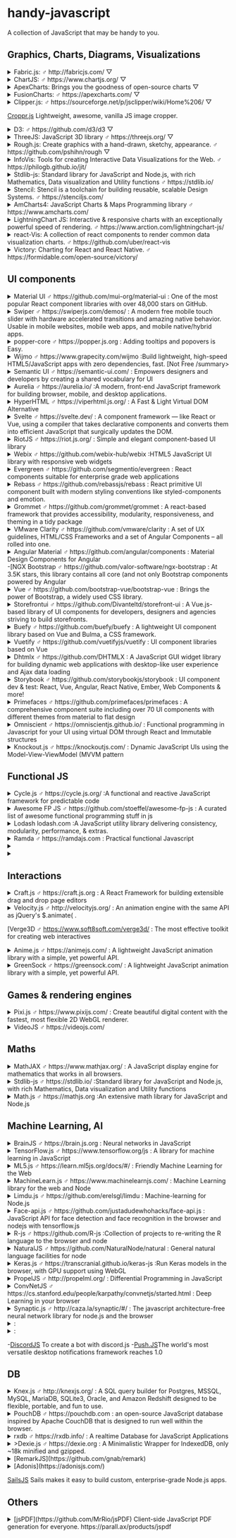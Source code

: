 # handy-javascript
A collection of JavaScript that may be handy to you.

## Graphics, Charts, Diagrams, Visualizations

<details> 
  <summary>Fabric.js: ♂ http://fabricjs.com/ ▽ </summary> 
  A powerful and simple Javascript HTML5 canvas library 
</details>

<details> 
  <summary>ChartJS: ♂ https://www.chartjs.org/ ▽ </summary>   
  
  Simple yet flexible JavaScript charting for designers & developers
  ![ChartJS](https://user-images.githubusercontent.com/1479100/45607189-2b018b80-ba7d-11e8-845e-d7ab810bc07f.png)   
</details>

<details>
    <summary>ApexCharts: Brings you the goodness of open-source charts ▽ </summary> 
 </details>
  
<details>
    <summary>FusionCharts: ♂ https://apexcharts.com/  ▽ </summary> 
  
Offers additional visualizations for your dashboards on top of ApexCharts

![FusionCharts](https://upload.wikimedia.org/wikipedia/commons/9/95/FusionCharts_JavaScript_Charting_Library.png)
</details>

<details>
  <summary>Clipper.js: ♂ https://sourceforge.net/p/jsclipper/wiki/Home%206/  ▽ </summary> 
   
Javascript translation of Angus Johnson's C# Clipper Library, which performs clipping and offsetting for both lines and polygons. All four boolean clipping operations are supported - intersection, union, difference and exclusive-or. Polygons can be of any shape including self-intersecting polygons.

![Clipper.js](https://sourceforge.net/p/jsclipper/wiki/_discuss/thread/66d9aef8/3bd6/attachment/screenshot_demo_5.0.2.1_slice_new.png)

 </details>

[Croppr.js](https://jamesooi.design/Croppr.js) Lightweight, awesome, vanilla JS image cropper.



<details>
    <summary>D3: ♂ https://github.com/d3/d3  ▽ </summary>
  
Bring data to life with SVG, Canvas and HTML   
![D3.js](https://skyose.com/wp-content/uploads/2018/10/maxresdefault-1-1.jpg)
</details>

<details>
    <summary>ThreeJS: JavaScript 3D library ♂ https://threejs.org/  ▽ </summary> 
</details>

<details>
    <summary>Rough.js: Create graphics with a hand-drawn, sketchy, appearance. ♂ https://github.com/pshihn/rough  ▽ </summary> </details> 
    
<details>
    <summary>InfoVis: Tools for creating Interactive Data Visualizations for the Web. ♂ https://philogb.github.io/jit/ </summary> </details>
    
<details>
    <summary>Stdlib-js: Standard library for JavaScript and Node.js, with rich Mathematics, Data visualization and Utility functions ♂ https://stdlib.io/ </summary> </details>
<details>
    <summary>Stencil: Stencil is a toolchain for building reusable, scalable Design Systems. ♂ https://stenciljs.com/ </summary> </details>
<details>
    <summary>AmCharts4: JavaScript Charts & Maps Programming library ♂ https://www.amcharts.com/ </summary> </details>
<details>
    <summary>LightningChart JS: Interactive & responsive charts with an exceptionally powerful speed of rendering. ♂ https://www.arction.com/lightningchart-js/ </summary> </details>
<details>
    <summary>react-Vis: A collection of react components to render common data visualization charts. ♂ https://github.com/uber/react-vis </summary>
</details>
<details>
    <summary>Victory: Charting for React and React Native. ♂ https://formidable.com/open-source/victory/ </summary>
</details>

## UI components
<details>
    <summary>Material UI ♂ https://github.com/mui-org/material-ui : One of the most popular React component libraries with over 48,000 stars on GitHub.</summary> </details> 
<details>
    <summary>Swiper ♂ https://swiperjs.com/demos/ : A modern free mobile touch slider with hardware accelerated transitions and amazing native behavior. Usable in mobile websites, mobile web apps, and mobile native/hybrid apps.</summary> </details>
<details>
    <summary>popper-core ♂ https://popper.js.org : Adding tooltips and popovers is Easy.</summary> </details>
<details>
    <summary>Wijmo ♂ https://www.grapecity.com/wijmo :Build lightweight, high-speed HTML5/JavaScript apps with zero dependencies, fast. [Not Free /summary>
<details>
    <summary>Semantic UI ♂ https://semantic-ui.com/ : Empowers designers and developers by creating a shared vocabulary for UI</summary> </details>
<details>
    <summary>Aurelia ♂ https://aurelia.io/ :A modern, front-end JavaScript framework for building browser, mobile, and desktop applications.</summary> </details> 
<details>
    <summary>HyperHTML ♂ https://viperhtml.js.org/ : A Fast & Light Virtual DOM Alternative</summary> </details>
<details>
    <summary>Svelte ♂ https://svelte.dev/ : A component framework — like React or Vue, using a compiler that takes declarative components and converts them into efficient JavaScript that surgically updates the DOM.</summary> </details> 
<details>
    <summary>RiotJS ♂ https://riot.js.org/ : Simple and elegant component-based UI library</summary> </details>
<details>
    <summary>Webix ♂ https://github.com/webix-hub/webix :HTML5 JavaScript UI library with responsive web widgets</summary> </details>
<details>
    <summary>Evergreen ♂ https://github.com/segmentio/evergreen : React components suitable for enterprise grade web applications</summary> </details>
<details>
    <summary>Rebass ♂ https://github.com/rebassjs/rebass : React primitive UI component built with modern styling conventions like styled-components and emotion.</summary> </details> 
<details>
    <summary>Grommet ♂ https://github.com/grommet/grommet : A react-based framework that provides accessibility, modularity, responsiveness, and theming in a tidy package</summary> </details>
<details>
    <summary>VMware Clarity ♂ https://github.com/vmware/clarity :  A set of UX guidelines, HTML/CSS Frameworks and a set of Angular Components – all rolled into one.</summary> </details>
<details>
    <summary>Angular Material ♂ https://github.com/angular/components : Material Design Components for Angular</summary> </details>
-[NGX Bootstrap ♂ https://github.com/valor-software/ngx-bootstrap : At 3.5K stars, this library contains all core (and not only  Bootstrap components powered by Angular
<details>
    <summary>Vue ♂ https://github.com/bootstrap-vue/bootstrap-vue :  Brings the power of Bootstrap, a widely used CSS library.</summary> </details>
      
<details>
    <summary>Storefrontui ♂ https://github.com/Divanteltd/storefront-ui : A Vue.js-based library of UI components for developers, designers and agencies striving to build storefronts.</summary> 
</details> 
      
<details>
<summary>Buefy ♂ https://github.com/buefy/buefy : A lightweight UI component library based on Vue and Bulma, a CSS framework.</summary> 
</details>


<details>
    <summary>Vuetify ♂ https://github.com/vuetifyjs/vuetify : UI component libraries based on Vue</summary> 
</details>

<details>
    <summary>Dhtmlx ♂ https://github.com/DHTMLX : A JavaScript GUI widget library for building dynamic web applications with desktop-like user experience and Ajax data loading</summary> 
</details>

<details>
    <summary>Storybook ♂ https://github.com/storybookjs/storybook :  UI component dev & test: React, Vue, Angular, React Native, Ember, Web Components & more!</summary> 
</details> 

<details>
    <summary>Primefaces ♂ https://github.com/primefaces/primefaces : A comprehensive component suite including over 70 UI components with different themes from material to flat design</summary> 
</details>

<details>
    <summary>Omniscient ♂ https://omniscientjs.github.io/ : Functional programming in Javascript for your UI using virtual DOM through React and Immutable structures</summary> 
</details>

<details>
    <summary>Knockout.js ♂ https://knockoutjs.com/ : Dynamic JavaScript UIs using the Model-View-ViewModel (MVVM  pattern</summary> </details>


## Functional JS

<details>
    <summary>Cycle.js ♂ https://cycle.js.org/ :A functional and reactive JavaScript framework for predictable code</summary> 
</details>


<details>
    <summary>Awesome FP JS ♂ https://github.com/stoeffel/awesome-fp-js : A curated list of awesome functional programming stuff in js</summary> 
</details>


<details>
    <summary>Lodash lodash.com :A JavaScript utility library delivering consistency, modularity, performance, & extras.</summary> </details>
<details>
    <summary>Ramda ♂ https://ramdajs.com : Practical functional Javascript</summary> 
</details> 
<details>    <summary>  </summary>  </details>
<details>    <summary>  </summary>  </details>



## Interactions

<details>
    <summary>Craft.js ♂ https://craft.js.org : A React Framework for building extensible drag and drop page editors</summary> 
</details>

<details>
    <summary>Velocity.js ♂ http://velocityjs.org/ :  An animation engine with the same API as jQuery's $.animate( .</summary> 
</details> 

[Verge3D ♂ https://www.soft8soft.com/verge3d/ : The most effective toolkit for creating web interactives

<details>
    <summary>Anime.js ♂ https://animejs.com/ : A lightweight JavaScript animation library with a simple, yet powerful API.</summary> </details>
    
<details>
    <summary>GreenSock ♂ https://greensock.com/ : A lightweight JavaScript animation library with a simple, yet powerful API.</summary> </details>
    

## Games & rendering engines

<details>
    <summary>Pixi.js ♂ https://www.pixijs.com/ : Create beautiful digital content with the fastest, most flexible 2D WebGL renderer. </summary> 
</details>

<details>    
<summary>VideoJS  ♂ https://videojs.com/ </summary>  

Video.js is a web video player built from the ground up for an HTML5 world. It supports HTML5 video and modern streaming formats, as well as YouTube, Vimeo, and even Flash (through plugins, more on that later).

![VideoJS](https://raw.githubusercontent.com/maluklo/Skin-video-js-6.2.6/master/video-js.png)
</details>

## Maths

<details>
    <summary>MathJAX ♂ https://www.mathjax.org/ : A JavaScript display engine for mathematics that works in all browsers.</summary> </details>
    
<details>
    <summary>Stdlib-js ♂ https://stdlib.io/ :Standard library for JavaScript and Node.js, with rich Mathematics, Data visualization and Utility functions</summary> 
</details>

    
<details>
    <summary>Math.js ♂ https://mathjs.org :An extensive math library for JavaScript and Node.js</summary> 
</details> 
   
    


## Machine Learning, AI

<details>
    <summary>BrainJS ♂ https://brain.js.org : Neural networks in JavaScript</summary> 
</details>

<details>
    <summary>TensorFlow.js ♂ https://www.tensorflow.org/js : A library for machine learning in JavaScript</summary> 
</details>

<details>
    <summary>ML5.js ♂ https://learn.ml5js.org/docs/#/ : Friendly Machine Learning for the Web</summary> 
</details>

<details>
    <summary>MachineLearn.js ♂ https://www.machinelearnjs.com/ : Machine Learning library for the web and Node</summary>
</details> 

<details>
    <summary>Limdu.js ♂ https://github.com/erelsgl/limdu : Machine-learning for Node.js</summary> 
</details>


<details>
    <summary>Face-api.js ♂ https://github.com/justadudewhohacks/face-api.js : JavaScript API for face detection and face recognition in the browser and nodejs with tensorflow.js</summary> </details>
<details>
    <summary>R-js ♂ https://github.com/R-js :Collection of projects to re-writing the R language to the browser and node</summary> </details>
<details>
    <summary>NaturalJS ♂ https://github.com/NaturalNode/natural : General natural language facilities for node</summary> </details>
<details>
    <summary>Keras.js ♂ https://transcranial.github.io/keras-js :Run Keras models in the browser, with GPU support using WebGL</summary> </details> 
<details>
    <summary>PropelJS ♂ http://propelml.org/ : Differential Programming in JavaScript</summary> </details>
<details>
    <summary>ConvNetJS ♂ https://cs.stanford.edu/people/karpathy/convnetjs/started.html : Deep Learning in your browser</summary> </details>
<details>
    <summary>Synaptic.js ♂ http://caza.la/synaptic/#/ : The javascript architecture-free neural network library for node.js and the browser</summary> </details>
     
<details> 
    <summary>  :</summary> </details>
<details> 
    <summary>  :</summary> </details>
   
 -[DiscordJS](https://discordapp.com/developers/docs/intro) To create a bot with discord.js
 -[Push.JS](https://pushjs.org/#)The world's most versatile desktop notifications framework reaches 1.0

## DB 
<details>
    <summary>Knex.js ♂ http://knexjs.org/ : A SQL query builder for Postgres, MSSQL, MySQL, MariaDB, SQLite3, Oracle, and Amazon Redshift designed to be flexible, portable, and fun to use.</summary> </details>
<details>
    <summary>PouchDB ♂ https://pouchdb.com : an open-source JavaScript database inspired by Apache CouchDB that is designed to run well within the browser.</summary></details> 
<details>
    <summary>rxdb ♂ https://rxdb.info/ : A realtime Database for JavaScript Applications</summary> </details>
<details> 
    <summary>>Dexie.js ♂ https://dexie.org : A Minimalistic Wrapper for IndexedDB, only ~18k minified and gzipped.</summary> </details>
<details>    
    <summary> [RemarkJS](https://github.com/gnab/remark)</summary> </details>
<details> 
    <summary> [Adonis](https://adonisjs.com/)</summary> </details>

[SailsJS](https://sailsjs.com/) Sails makes it easy to build custom, enterprise-grade Node.js apps.

## Others
<details> 
    <summary> [jsPDF](https://github.com/MrRio/jsPDF) Client-side JavaScript PDF generation for everyone. https://parall.ax/products/jspdf</summary> </details>
